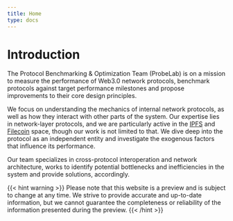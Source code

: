```yaml
---
title: Home
type: docs
---
```


# Introduction

The Protocol Benchmarking & Optimization Team (ProbeLab) is on a mission to measure the performance of Web3.0 network protocols, benchmark protocols against target performance milestones and propose improvements to their core design principles.

We focus on understanding the mechanics of internal network protocols, as well as how they interact with other parts of the system. Our expertise lies in network-layer protocols, and we are particularly active in the [IPFS](https://ipfs.io) and [Filecoin](https://filecoin.io) space, though our work is not limited to that. We dive deep into the protocol as an independent entity and investigate the exogenous factors that influence its performance.

Our team specializes in cross-protocol interoperation and network architecture, works to identify potential bottlenecks and inefficiencies in the system and provide solutions, accordingly.

{{< hint warning >}}
Please note that this website is a preview and is subject to change at any time. 
We strive to provide accurate and up-to-date information, but we cannot guarantee 
the completeness or reliability of the information presented during the preview. 
{{< /hint >}}

